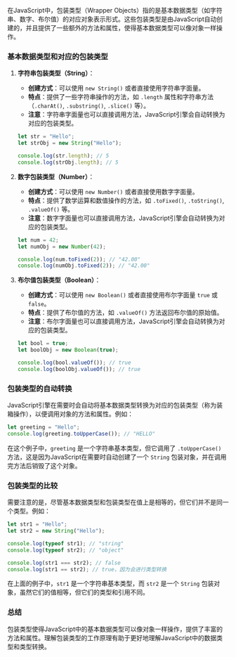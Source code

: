 在JavaScript中，包装类型（Wrapper Objects）指的是基本数据类型（如字符串、数字、布尔值）的对应对象表示形式。这些包装类型是由JavaScript自动创建的，并且提供了一些额外的方法和属性，使得基本数据类型可以像对象一样操作。

### 基本数据类型和对应的包装类型

1. **字符串包装类型（String）**：
   - **创建方式**：可以使用 `new String()` 或者直接使用字符串字面量。
   - **特点**：提供了一些字符串操作的方法，如 `.length` 属性和字符串方法（`.charAt()`, `.substring()`, `.slice()` 等）。
   - **注意**：字符串字面量也可以直接调用方法，JavaScript引擎会自动转换为对应的包装类型。

   ```javascript
   let str = "Hello";
   let strObj = new String("Hello");

   console.log(str.length); // 5
   console.log(strObj.length); // 5
   ```

2. **数字包装类型（Number）**：
   - **创建方式**：可以使用 `new Number()` 或者直接使用数字字面量。
   - **特点**：提供了数学运算和数值操作的方法，如 `.toFixed()`, `.toString()`, `.valueOf()` 等。
   - **注意**：数字字面量也可以直接调用方法，JavaScript引擎会自动转换为对应的包装类型。

   ```javascript
   let num = 42;
   let numObj = new Number(42);

   console.log(num.toFixed(2)); // "42.00"
   console.log(numObj.toFixed(2)); // "42.00"
   ```

3. **布尔值包装类型（Boolean）**：
   - **创建方式**：可以使用 `new Boolean()` 或者直接使用布尔字面量 `true` 或 `false`。
   - **特点**：提供了布尔值的方法，如 `.valueOf()` 方法返回布尔值的原始值。
   - **注意**：布尔字面量也可以直接调用方法，JavaScript引擎会自动转换为对应的包装类型。

   ```javascript
   let bool = true;
   let boolObj = new Boolean(true);

   console.log(bool.valueOf()); // true
   console.log(boolObj.valueOf()); // true
   ```

### 包装类型的自动转换

JavaScript引擎在需要时会自动将基本数据类型转换为对应的包装类型（称为装箱操作），以便调用对象的方法和属性。例如：

```javascript
let greeting = "Hello";
console.log(greeting.toUpperCase()); // "HELLO"
```

在这个例子中，`greeting` 是一个字符串基本类型，但它调用了 `.toUpperCase()` 方法，这是因为JavaScript在需要时自动创建了一个 `String` 包装对象，并在调用完方法后销毁了这个对象。

### 包装类型的比较

需要注意的是，尽管基本数据类型和包装类型在值上是相等的，但它们并不是同一个类型。例如：

```javascript
let str1 = "Hello";
let str2 = new String("Hello");

console.log(typeof str1); // "string"
console.log(typeof str2); // "object"

console.log(str1 === str2); // false
console.log(str1 == str2); // true，因为会进行类型转换
```

在上面的例子中，`str1` 是一个字符串基本类型，而 `str2` 是一个 `String` 包装对象，虽然它们的值相等，但它们的类型和引用不同。

### 总结

包装类型使得JavaScript中的基本数据类型可以像对象一样操作，提供了丰富的方法和属性。理解包装类型的工作原理有助于更好地理解JavaScript中的数据类型和类型转换。